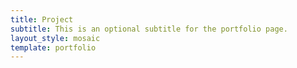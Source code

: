 ```yaml
---
title: Project
subtitle: This is an optional subtitle for the portfolio page.
layout_style: mosaic
template: portfolio
---
```

